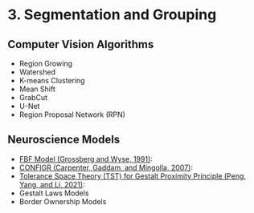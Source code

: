# 3. Segmentation and Grouping

## Computer Vision Algorithms
* Region Growing
* Watershed
* K-means Clustering
* Mean Shift
* GrabCut
* U-Net
* Region Proposal Network (RPN)

## Neuroscience Models
* [FBF Model (Grossberg and Wyse, 1991)](https://sites.bu.edu/steveg/files/2016/06/GroWyse1991NN.pdf): 
* [CONFIGR (Carpenter, Gaddam, and Mingolla, 2007)](https://pubmed.ncbi.nlm.nih.gov/18024082/):
* [Tolerance Space Theory (TST) for Gestalt Proximity Principle (Peng, Yang, and Li, 2021)](https://jov.arvojournals.org/article.aspx?articleid=2772625): 
* Gestalt Laws Models
* Border Ownership Models

